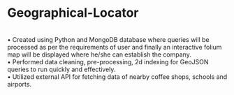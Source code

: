 # Geographical-Locator
<br />
• Created using Python and MongoDB database where queries will be processed as per the requirements of user and
finally an interactive folium map will be displayed where he/she can establish the company.
<br />
• Performed data cleaning, pre-processing, 2d indexing for GeoJSON queries to run quickly and effectively.
<br />
• Utilized external API for fetching data of nearby coffee shops, schools and airports.
